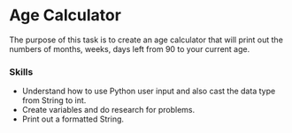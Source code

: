 # Age Calculator

The purpose of this task is to create an age calculator that will print out the numbers of months, weeks, days left from 90 to your current age.

### Skills
- Understand how to use Python user input and also cast the data type from String to int.
- Create variables and do research for problems.
- Print out a formatted String.
